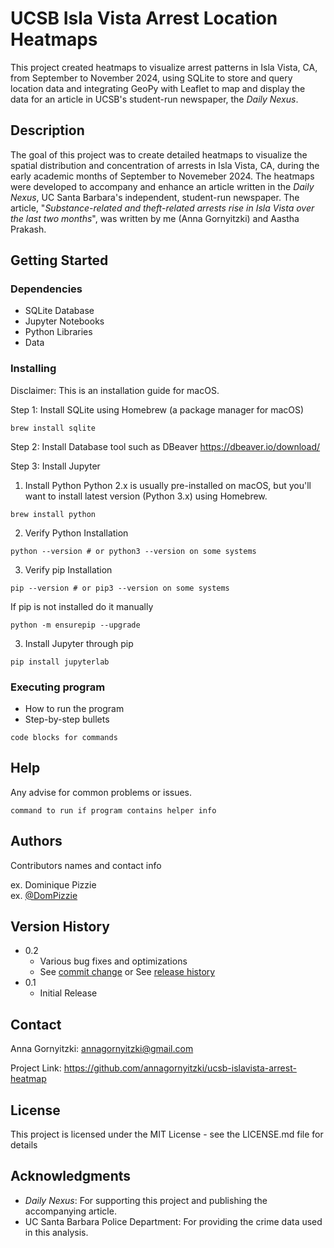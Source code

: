 

# UCSB Isla Vista Arrest Location Heatmaps

This project created heatmaps to visualize arrest patterns in Isla Vista, CA, from September to November 2024, using SQLite to store and query location data and integrating GeoPy with Leaflet to map and display the data for an article in UCSB's student-run newspaper, the *Daily Nexus*.

## Description

The goal of this project was to create detailed heatmaps to visualize the spatial distribution and concentration of arrests in Isla Vista, CA, during the early academic months of September to Novemeber 2024. The heatmaps were developed to  accompany and enhance an article written in the *Daily Nexus*, UC Santa Barbara's independent, student-run newspaper. The article, "*Substance-related and theft-related arrests rise in Isla Vista over the last two months*", was written by me (Anna Gornyitzki) and Aastha Prakash.

## Getting Started

### Dependencies

* SQLite Database
* Jupyter Notebooks
* Python Libraries
* Data

### Installing
Disclaimer: This is an installation guide for macOS.

Step 1: Install SQLite using Homebrew (a package manager for macOS)
```
brew install sqlite
```

Step 2: Install Database tool such as DBeaver
https://dbeaver.io/download/

Step 3: Install Jupyter
1. Install Python
   Python 2.x is usually pre-installed on macOS, but you'll want to install latest version (Python 3.x) using Homebrew.
```
brew install python
```
2. Verify Python Installation
```
python --version # or python3 --version on some systems
```
3. Verify pip Installation
```
pip --version # or pip3 --version on some systems
```
If pip is not installed do it manually
```
python -m ensurepip --upgrade
```
3. Install Jupyter through pip
```
pip install jupyterlab

```

### Executing program

* How to run the program
* Step-by-step bullets
```
code blocks for commands
```

## Help

Any advise for common problems or issues.
```
command to run if program contains helper info
```

## Authors

Contributors names and contact info

ex. Dominique Pizzie  
ex. [@DomPizzie](https://twitter.com/dompizzie)

## Version History

* 0.2
    * Various bug fixes and optimizations
    * See [commit change]() or See [release history]()
* 0.1
    * Initial Release
## Contact
Anna Gornyitzki: annagornyitzki@gmail.com

Project Link: https://github.com/annagornyitzki/ucsb-islavista-arrest-heatmap
## License

This project is licensed under the MIT License - see the LICENSE.md file for details

## Acknowledgments
- *Daily Nexus*: For supporting this project and publishing the accompanying article.
- UC Santa Barbara Police Department: For providing the crime data used in this analysis.
